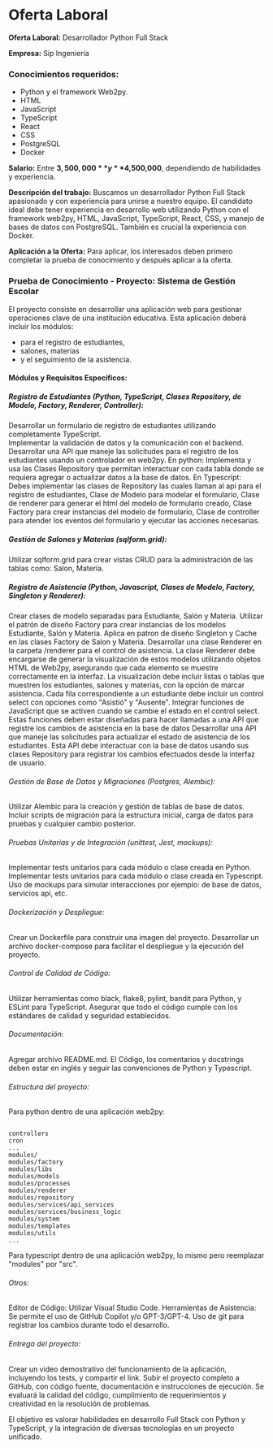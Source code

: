 # Oferta Laboral

**Oferta Laboral:** Desarrollador Python Full Stack

**Empresa:** Sip Ingeniería

### Conocimientos requeridos:

- Python y el framework Web2py. 
- HTML 
- JavaScript 
- TypeScript
- React
-  CSS 
- PostgreSQL 
- Docker

**Salario:** Entre **$3,500,000** y **$4,500,000**, dependiendo de habilidades y experiencia.

**Descripción del trabajo:** Buscamos un desarrollador Python Full Stack apasionado y con experiencia para unirse a nuestro equipo. El candidato ideal debe tener experiencia en desarrollo web utilizando Python con el framework web2py, HTML, JavaScript, TypeScript, React, CSS, y manejo de bases de datos con PostgreSQL. También es crucial la experiencia con Docker.

**Aplicación a la Oferta:** Para aplicar, los interesados deben primero completar la prueba de conocimiento y después aplicar a la oferta.

### **Prueba de Conocimiento - Proyecto:** Sistema de Gestión Escolar

El proyecto consiste en desarrollar una aplicación web para gestionar operaciones clave de una institución educativa. Esta aplicación deberá incluir los módulos:

- para el registro de estudiantes, 
- salones, materias 
- y el seguimiento de la asistencia.

#### Módulos y Requisitos Específicos:

##### Registro de Estudiantes (Python, TypeScript, Clases Repository, de Modelo, Factory, Renderer, Controller):

Desarrollar un formulario de registro de estudiantes utilizando completamente TypeScript.   
Implementar la validación de datos y la comunicación con el backend. Desarrollar una API que maneje las solicitudes para el registro de los estudiantes usando un controlador en web2py. En python: Implementa y usa las Clases Repository que permitan interactuar con cada tabla donde se requiera agregar o actualizar datos a la base de datos. En Typescript: Debes implementar las clases de Repository las cuales llaman al api para el registro de estudiantes, Clase de Modelo para modelar el formulario, Clase de renderer para generar el html del modelo de formulario creado, Clase Factory para crear instancias del modelo de formulario, Clase de controller para atender los eventos del formulario y ejecutar las acciones necesarias.

##### Gestión de Salones y Materias (sqlform.grid):

Utilizar sqlform.grid para crear vistas CRUD para la administración de las tablas como: Salon, Materia.

##### Registro de Asistencia (Python, Javascript, Clases de Modelo, Factory, Singleton y Renderer):


Crear clases de modelo separadas para Estudiante, Salón y Materia.
Utilizar el patrón de diseño Factory para crear instancias de los modelos Estudiante, Salón y Materia.
Aplica en patron de diseño Singleton y Cache en las clases Factory de Salon y Materia.
Desarrollar una clase Renderer en la carpeta /renderer para el control de asistencia.
La clase Renderer debe encargarse de generar la visualización de estos modelos utilizando objetos HTML de Web2py, asegurando que cada elemento se muestre correctamente en la interfaz.
La visualización debe incluir listas o tablas que muestren los estudiantes, salones y materias, con la opción de marcar asistencia.
Cada fila correspondiente a un estudiante debe incluir un control select con opciones como "Asistió" y "Ausente".
Integrar funciones de JavaScript que se activen cuando se cambie el estado en el control select.
Estas funciones deben estar diseñadas para hacer llamadas a una API que registre los cambios de asistencia en la base de datos
Desarrollar una API que maneje las solicitudes para actualizar el estado de asistencia de los estudiantes.
Esta API debe interactuar con la base de datos usando sus clases Repository para registrar los cambios efectuados desde la interfaz de usuario.

###### Gestión de Base de Datos y Migraciones (Postgres, Alembic):

Utilizar Alembic para la creación y gestión de tablas de base de datos. Incluir scripts de migración para la estructura inicial, carga de datos para pruebas y cualquier cambio posterior.

###### Pruebas Unitarias y de Integración (unittest, Jest, mockups):

Implementar tests unitarios para cada módulo o clase creada en Python. Implementar tests unitarios para cada módulo o clase creada en Typescript. Uso de mockups para simular interacciones por ejemplo: de base de datos, servicios api, etc.

###### Dockerización y Despliegue:

Crear un Dockerfile para construir una imagen del proyecto. Desarrollar un archivo docker-compose para facilitar el despliegue y la ejecución del proyecto.

###### Control de Calidad de Código:

Utilizar herramientas como black, flake8, pylint, bandit para Python, y ESLint para TypeScript. Asegurar que todo el código cumple con los estándares de calidad y seguridad establecidos.

###### Documentación:

Agregar archivo README.md. El Código, los comentarios y docstrings deben estar en inglés y seguir las convenciones de Python y Typescript.

###### Estructura del proyecto:

Para python dentro de una aplicación web2py:

```

controllers
cron
...
modules/
modules/factory
modules/libs
modules/models
modules/processes
modules/renderer
modules/repository
modules/services/api_services
modules/services/business_logic
modules/system
modules/templates
modules/utils
...
```

Para typescript dentro de una aplicación web2py, lo mismo pero reemplazar "modules" por "src".

###### Otros:

Editor de Código: Utilizar Visual Studio Code.
Herramientas de Asistencia: Se permite el uso de GitHub Copilot y/o GPT-3/GPT-4.
Uso de git para registrar los cambios durante todo el desarrollo.

###### Entrega del proyecto:


Crear un video demostrativo del funcionamiento de la aplicación, incluyendo los tests, y compartir el link.
Subir el proyecto completo a GitHub, con código fuente, documentación e instrucciones de ejecución.
Se evaluará la calidad del código, cumplimiento de requerimientos y creatividad en la resolución de problemas. 

El objetivo es valorar habilidades en desarrollo Full Stack con Python y TypeScript, y la integración de diversas tecnologías en un proyecto unificado.
